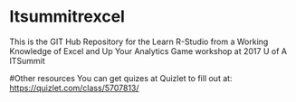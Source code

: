 # Itsummitrexcel
This is the GIT Hub Repository for the Learn R-Studio from a Working Knowledge of Excel and Up Your Analytics Game workshop at 2017 U of A ITSummit

#Other resources
You can get quizes at Quizlet to fill out at:
https://quizlet.com/class/5707813/ 
